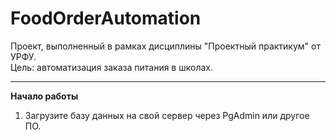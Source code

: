 # FoodOrderAutomation
Проект, выполненный в рамках дисциплины "Проектный практикум" от УРФУ.  
Цель: автоматизация заказа питания в школах.  
<hr></hr>  

**Начало работы**  
1. Загрузите базу данных на свой сервер через PgAdmin или другое ПО.
